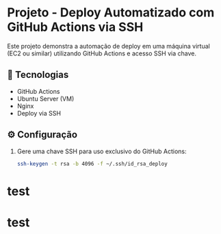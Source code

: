# Projeto - Deploy Automatizado com GitHub Actions via SSH

Este projeto demonstra a automação de deploy em uma máquina virtual (EC2 ou similar) utilizando GitHub Actions e acesso SSH via chave.

## 🚀 Tecnologias
- GitHub Actions
- Ubuntu Server (VM)
- Nginx
- Deploy via SSH

## ⚙️ Configuração

1. Gere uma chave SSH para uso exclusivo do GitHub Actions:
   ```bash
   ssh-keygen -t rsa -b 4096 -f ~/.ssh/id_rsa_deploy

# test
# test
